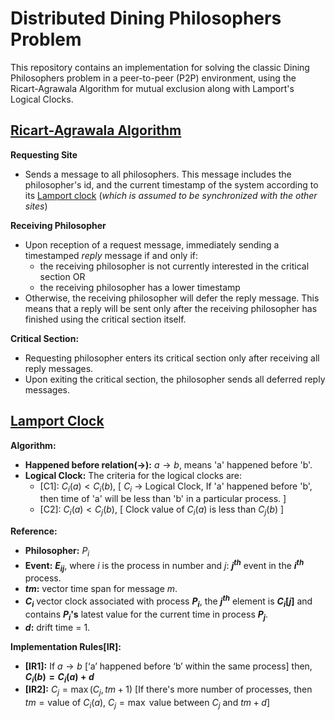 # Distributed Dining Philosophers Problem
This repository contains an implementation for solving the classic Dining Philosophers problem in a peer-to-peer (P2P) environment, using the Ricart-Agrawala Algorithm for mutual exclusion along with Lamport's Logical Clocks.

## [Ricart-Agrawala Algorithm](https://en.wikipedia.org/wiki/Ricart%E2%80%93Agrawala_algorithm "Ricart-Agrawala Algorithm")
**Requesting Site**

-   Sends a message to all philosophers. This message includes the philosopher's id, and the current timestamp of the system according to its [Lamport clock](https://en.wikipedia.org/wiki/Lamport_timestamp "Lamport clock") (_which is assumed to be synchronized with the other sites_)

**Receiving Philosopher**
-   Upon reception of a request message, immediately sending a timestamped _reply_ message if and only if:
    -   the receiving philosopher is not currently interested in the critical section OR
    -   the receiving philosopher has a lower timestamp
-   Otherwise, the receiving philosopher will defer the reply message. This means that a reply will be sent only after the receiving philosopher has finished using the critical section itself.

**Critical Section:**
-   Requesting philosopher enters its critical section only after receiving all reply messages.
-   Upon exiting the critical section, the philosopher sends all deferred reply messages.
## [Lamport Clock](https://en.wikipedia.org/wiki/Lamport_timestamp "Lamport Clock")

**Algorithm:**

-   **Happened before relation(->):** $a \rightarrow b$, means 'a' happened before 'b'.
-   **Logical Clock:** The criteria for the logical clocks are:
    -   [C1]: $C_i(a) < C_i(b)$, [ $C_i$ -> Logical Clock, If 'a' happened before 'b', then time of 'a' will be less than 'b' in a particular process. ]
    -   [C2]: $C_i(a) < C_j(b)$, [ Clock value of $C_i(a)$ is less than $C_j(b)$ ]

**Reference:**

-   **Philosopher:** $P_i$
-   **Event:** **$E_{ij}$**, where $i$ is the process in number and $j$: **$j^{th}$** event in the **$i^{th}$** process.
-   **$tm$:** vector time span for message $m$.
-   **$C_i$** vector clock associated with process **$P_i$**, the **$j^{th}$** element is **$C_i[j]$** and contains **$P_i$'s** latest value for the current time in process **$P_j$**.
-   **$d$:** drift time = 1.

**Implementation Rules[IR]:**

-   **[IR1]:** If $a \rightarrow b$ [‘a’ happened before ‘b’ within the same process] then, **$C_i(b) = C_i(a) + d$**
-   **[IR2]:** $C_j = \max(C_j, tm + 1)$ [If there's more number of processes, then $tm = \text{value of } C_i(a)$, $C_j = \max \text{ value between } C_j \text{ and } tm + d$]
